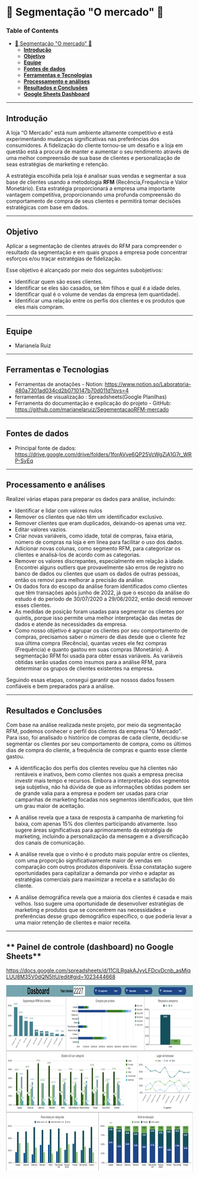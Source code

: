 
# 🥑 Segmentação "O mercado" 🥑

### **Table of Contents**
- [🥑 Segmentação "O mercado" 🥑](#-segmentacao-mercado)    
  - [**Introdução**](#introdução)
  - [**Objetivo**](#objetivo)
  - [**Equipe**](#equipe)
  - [**Fontes de dados**](#fonte-de-dados)
  - [**Ferramentas e Tecnologias**](#ferramentas-e-tecnologias)
  - [**Processamento e análises**](#rocessamento-e-análises)
  - [**Resultados e Conclusões**](#Resultados-e-Conclusões) 
  - [**Google Sheets Dashboard**](#tableau-dashboard)

---

## **Introdução**

A loja “O Mercado” está num ambiente altamente competitivo e está experimentando mudanças significativas nas preferências dos consumidores. A fidelização do cliente tornou-se um desafio e a loja em questão está a procura de manter e aumentar o seu rendimento através de uma melhor compreensão de sua base de clientes e personalização de seas estratégias de marketing e retenção.

A estratégia escolhida pela loja é analisar suas vendas e segmentar a sua base de clientes usando a metodologia **RFM** (Recência,Frequência e Valor Monetário). Esta estratégia proporcionará a empresa uma importante vantagem competitiva, proporcionando uma profunda compreensão do comportamento de compra de seus clientes e permitirá tomar decisões estratégicas com base em dados.

---


## **Objetivo**

Aplicar a segmentação de clientes através do RFM para compreender o resultado da segmentação e em quais grupos a empresa pode concentrar esforços e/ou traçar estratégias de fidelização.

Esse objetivo é alcançado por meio dos seguintes subobjetivos:

- Identificar quem são esses clientes.
- Identificar se eles são casados, se têm filhos e qual é a idade deles.
- Identificar qual é o volume de vendas da empresa (em quantidade).
- Identificar uma relação entre os perfis dos clientes e os produtos que eles mais compram.


---

## **Equipe**

 - Marianela Ruiz
---

## **Ferramentas e Tecnologias**
- Ferramentas de anotações - Notion: https://www.notion.so/Laboratoria-480a7301ad034cd2b0710147b70d011d?pvs=4 
- ferramentas de visualização : Spreadsheets(Google Planilhas)
- Ferramenta do documentação e explicação do projeto - GitHub: https://github.com/marianelaruiz/SegementacaoRFM-mercado

---

## **Fontes de dados**
- Principal fonte de dados: https://drive.google.com/drive/folders/1forAVve6QP25VcWgZjA1G7r_WRP-SyEq

---

## **Processamento e análises**
Realizei várias etapas para preparar os dados para análise, incluindo:

- Identificar e lidar com valores nulos
- Remover os clientes que não têm um identificador exclusivo.
- Remover clientes que eram duplicados, deixando-os apenas uma vez.
- Editar valores vazios.
- Criar novas variáveis, como idade, total de compras, faixa etária, número de compras na loja e em línea para facilitar o uso dos dados.
- Adicionar novas colunas, como segmento RFM, para categorizar os clientes e analisá-los de acordo com as categorias.
 - Remover os valores discrepantes, especialmente em relação à idade. Encontrei alguns outliers que provavelmente são erros de registro no banco de dados ou clientes que usam os dados de outras pessoas, então os removi para melhorar a precisão da análise.
- Os dados fora do escopo da análise foram identificados como clientes que têm transações após junho de 2022, já que o escopo da análise do estudo é do período de 30/07/2020 a 29/06/2022, então decidi remover esses clientes.
- As medidas de posição foram usadas para segmentar os clientes por quintis, porque isso permite uma melhor interpretação das metas de dados e atende às necessidades da empresa.
- Como nosso objetivo é agrupar os clientes por seu comportamento de compras, precisamos saber o número de dias desde que o cliente fez sua última compra (Recência), quantas vezes ele fez compras (Frequência) e quanto gastou em suas compras (Monetário). A segmentação RFM foi usada para obter essas variáveis. As variáveis obtidas serão usadas como insumos para a análise RFM, para determinar os grupos de clientes existentes na empresa.


Seguindo essas etapas, consegui garantir que nossos dados fossem confiáveis e bem preparados para a análise.

---

## **Resultados e Conclusões**
 
Com base na análise realizada neste projeto, por meio da segmentação RFM, podemos conhecer o perfil dos clientes da empresa "O Mercado". Para isso, foi analisado o histórico de compras de cada cliente, decidiu-se segmentar os clientes por seu comportamento de compra, como os últimos dias de compra do cliente, a frequência de compras e quanto esse cliente gastou.

- A identificação dos perfis dos clientes revelou que há clientes não rentáveis e inativos, bem como clientes nos quais a empresa precisa investir mais tempo e recursos. Embora a interpretação dos segmentos seja subjetiva, não há dúvida de que as informações obtidas podem ser de grande valia para a empresa e podem ser usadas para criar campanhas de marketing focadas nos segmentos identificados, que têm um grau maior de aceitação.

- A análise revela que a taxa de resposta à campanha de marketing foi baixa, com apenas 15% dos clientes participando ativamente. Isso sugere áreas significativas para aprimoramento da estratégia de marketing, incluindo a personalização da mensagem e a diversificação dos canais de comunicação.
  
- A análise revela que o vinho é o produto mais popular entre os clientes, com uma proporção significativamente maior de vendas em comparação com outros produtos disponíveis. Essa constatação sugere oportunidades para capitalizar a demanda por vinho e adaptar as estratégias comerciais para maximizar a receita e a satisfação do cliente.

- A análise demográfica revela que a maioria dos clientes é casada e mais velhos. Isso sugere uma oportunidade de desenvolver estratégias de marketing e produtos que se concentrem nas necessidades e preferências desse grupo demográfico específico, o que poderia levar a uma maior retenção de clientes e maior receita.


---

## ** Painel de controle (dashboard) no Google Sheets**

https://docs.google.com/spreadsheets/d/11CILRgakAJyvLFDcvDcnb_asMjqLUU8M35V0dQN5ItU/edit#gid=1023444668

<img src="img/img-dashboard.png" alt="Alt text" width="800" height="500">